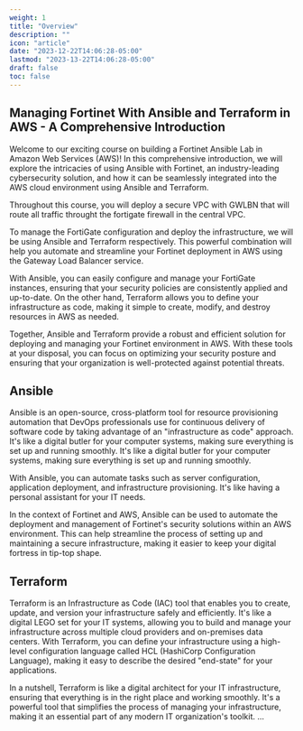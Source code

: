 ```yaml
---
weight: 1
title: "Overview"
description: ""
icon: "article"
date: "2023-12-22T14:06:28-05:00"
lastmod: "2023-13-22T14:06:28-05:00"
draft: false
toc: false
---
```


## Managing Fortinet With Ansible and Terraform in AWS - A Comprehensive Introduction

<!-- ![alternative text](http://localhost:1313/docs/overview.png) -->

Welcome to our exciting course on building a Fortinet Ansible Lab in Amazon Web Services (AWS)! In this comprehensive introduction, we will explore the intricacies of using Ansible with Fortinet, an industry-leading cybersecurity solution, and how it can be seamlessly integrated into the AWS cloud environment using Ansible and Terraform.

Throughout this course, you will deploy a secure VPC with GWLBN that will route all traffic throught the fortigate firewall in the central VPC. 

To manage the FortiGate configuration and deploy the infrastructure, we will be using Ansible and Terraform respectively. This powerful combination will help you automate and streamline your Fortinet deployment in AWS using the Gateway Load Balancer service.

With Ansible, you can easily configure and manage your FortiGate instances, ensuring that your security policies are consistently applied and up-to-date. On the other hand, Terraform allows you to define your infrastructure as code, making it simple to create, modify, and destroy resources in AWS as needed.

Together, Ansible and Terraform provide a robust and efficient solution for deploying and managing your Fortinet environment in AWS. With these tools at your disposal, you can focus on optimizing your security posture and ensuring that your organization is well-protected against potential threats.

## Ansible 

Ansible is an open-source, cross-platform tool for resource provisioning automation that DevOps professionals use for continuous delivery of software code by taking advantage of an "infrastructure as code" approach. It's like a digital butler for your computer systems, making sure everything is set up and running smoothly. It's like a digital butler for your computer systems, making sure everything is set up and running smoothly.

With Ansible, you can automate tasks such as server configuration, application deployment, and infrastructure provisioning. It's like having a personal assistant for your IT needs.

In the context of Fortinet and AWS, Ansible can be used to automate the deployment and management of Fortinet's security solutions within an AWS environment. This can help streamline the process of setting up and maintaining a secure infrastructure, making it easier to keep your digital fortress in tip-top shape.

## Terraform 

Terraform is an Infrastructure as Code (IAC) tool that enables you to create, update, and version your infrastructure safely and efficiently. It's like a digital LEGO set for your IT systems, allowing you to build and manage your infrastructure across multiple cloud providers and on-premises data centers. With Terraform, you can define your infrastructure using a high-level configuration language called HCL (HashiCorp Configuration Language), making it easy to describe the desired "end-state" for your applications.

In a nutshell, Terraform is like a digital architect for your IT infrastructure, ensuring that everything is in the right place and working smoothly. It's a powerful tool that simplifies the process of managing your infrastructure, making it an essential part of any modern IT organization's toolkit.
...